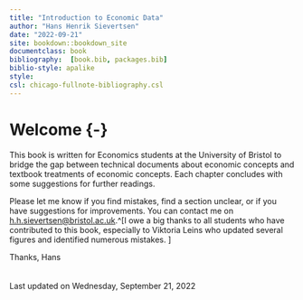 ```yaml
--- 
title: "Introduction to Economic Data"
author: "Hans Henrik Sievertsen"
date: "2022-09-21"
site: bookdown::bookdown_site
documentclass: book
bibliography:  [book.bib, packages.bib]
biblio-style: apalike
style: 
csl: chicago-fullnote-bibliography.csl
---
```


# Welcome {-}




This book is written for Economics students at the University of Bristol to bridge the gap between technical documents about economic concepts and textbook treatments of economic concepts. Each chapter concludes with some suggestions for further readings.

Please let me know if you find mistakes, find a section unclear, or if you have suggestions for improvements. You can contact me on h.h.sievertsen@bristol.ac.uk.^[I owe a big thanks to all students who have contributed to this book, especially to Viktoria Leins who updated several figures and identified numerous mistakes. ]

Thanks,
Hans 
<br> 
<br><br> Last updated on Wednesday, September 21, 2022
<br>
